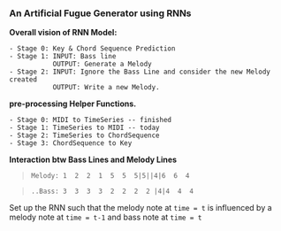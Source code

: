 ### An Artificial Fugue Generator using RNNs

**Overall vision of RNN Model:**
``` 
- Stage 0: Key & Chord Sequence Prediction
- Stage 1: INPUT: Bass line
           OUTPUT: Generate a Melody
- Stage 2: INPUT: Ignore the Bass Line and consider the new Melody created
           OUTPUT: Write a new Melody.
```


**pre-processing Helper Functions.**
```
- Stage 0: MIDI to TimeSeries -- finished
- Stage 1: TimeSeries to MIDI -- today
- Stage 2: TimeSeries to ChordSequence
- Stage 3: ChordSequence to Key
```
**Interaction btw Bass Lines and Melody Lines**
> `Melody: 1  2  2  1  5  5  5|5||4|6  6  4`

> `..Bass: 3  3  3  3  2  2  2  2 |4|4  4  4`

Set up the RNN such that the melody note at `time = t` is influenced by a melody note at `time = t-1` and bass note at `time = t`



